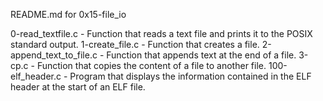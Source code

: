 README.md for 0x15-file_io

0-read_textfile.c - Function that reads a text file and prints it to the POSIX standard output.
1-create_file.c - Function that creates a file.
2-append_text_to_file.c - Function that appends text at the end of a file.
3-cp.c - Function that copies the content of a file to another file.
100-elf_header.c - Program that displays the information contained in the ELF header at the start of an ELF file.
